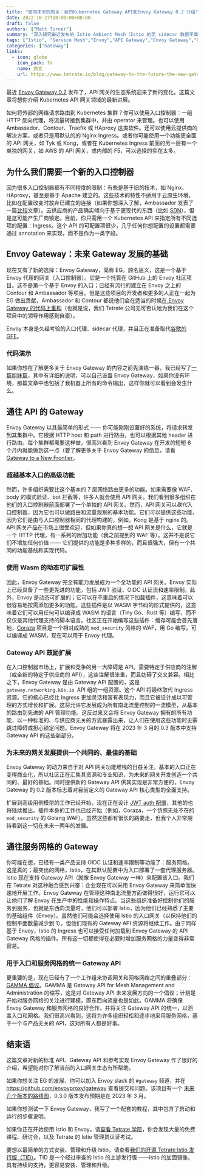 ```yaml
---
title: "面向未来的网关：新的Kubernetes Gateway API和Envoy Gateway 0.2 介绍"
date: 2022-10-27T10:00:00+08:00
draft: false
authors: ["Matt Turner"]
summary: "深入研究最近发布的 Istio Ambient Mesh（Istio 的无 sidecar 数据平面）的安全隐患。"
tags: ["Istio", "Service Mesh","Envoy","API Gateway","Envoy Gateway","Gateway"]
categories: ["Gateway"]
links:
  - icon: globe
    icon_pack: fa
    name: 原文
    url: https://www.tetrate.io/blog/gateway-to-the-future-the-new-gateway-api-and-envoy-gateway-0-2/
---
```


最近 [Envoy Gateway 0.2](https://blog.envoyproxy.io/introducing-envoy-gateway-ad385cc59532) 发布了，API 网关的生态系统迎来了新的变化。这篇文章将想你介绍 Kubernetes API 网关领域的最新进展。

如何将外部的网络请求路由到 Kubernetes 集群？你可以使用入口控制器：一组 HTTP 反向代理，将流量转接到集群中，并由 operator 来管理。也可以使用 Ambassador、Contour、Traefik 或 HAproxy 这类软件。还可以使用云提供商的解决方案，或者只是用默认的的 Nginx Ingress。或者你可能使用一个功能更全面的 API 网关，如 Tyk 或 Kong，或者在 Kubernetes Ingress 前面的另一层有一个单独的网关，如 AWS 的 API 网关，或内部的 F5，可以选择的实在太多。

## 为什么我们需要一个新的入口控制器

因为很多入口控制器都有不同程度的限制：有些是基于旧的技术，如 Nginx、HAproxy，甚至是基于 Apache 建立的。这些技术的特性不适用于云原生环境，比如在配置改变时放弃已建立的连接（如果你想深入了解，Ambassador 发表了一篇[比较](https://blog.getambassador.io/envoy-vs-nginx-vs-haproxy-why-the-open-source-ambassador-api-gateway-chose-envoy-23826aed79ef)文章）。云供应商的产品确实倾向于基于更现代的东西（比如 [SDN](https://www.usenix.org/system/files/conference/nsdi18/nsdi18-dalton.pdf)），但是这可能产生厂商锁定。目前，你只需用一个 Kubernetes API 来指定所有不同选项的配置：Ingress。这个 API 的可配置项很少，几乎任何你想配置的设置都需要通过 annotation 来实现，而不是作为一类字段。

## Envoy Gateway：未来 Gateway 发展的基础

现在又有了新的选择：Envoy Gateway，简称 EG。顾名思义，这是一个基于 Envoy 代理的网关（入口控制器）。它是一个托管在 GitHub 上的 Envoy 社区项目。这不是第一个基于 Envoy 的入口；已经有流行的建立在 Envoy 之上的 Contour 和 Ambassador 等项目。但是这些项目的开发者和更多的人正在一起为 EG 做出贡献，Ambassador 和 Contour 都说他们会在适当的时候[在 Envoy Gateway 的代码上重构](https://blog.envoyproxy.io/introducing-envoy-gateway-ad385cc59532)（也就是说，我们 Tetrate 公司无可否认地为我们在这个项目中的领导作用感到自豪）。

Envoy 本身是久经考验的入口代理、sidecar 代理，并且正在准备取代[谷歌的 GFE](https://cloud.google.com/docs/security/infrastructure/design#google_front_end_service)。

### 代码演示

如果你想在了解更多关于 Envoy Gateway 的内容之前先演练一番，我已经写了[一篇姐妹篇](https://tetr8.io/3MPT6KT)，其中有详细的说明，可以自己设置 Envoy Gateway，如果你没有环境，那篇文章中也包括了我机器上所有的命令输出，这样你就可以看到会发生什么。

## 通往 API 的 Gateway

Envoy Gateway 以其最简单的形式 —— 你可能刚刚设置好的系统，将请求转发到其集群中。它根据 HTTP host 和 path 进行路由，也可以根据其他 header 进行路由。每个集群都需要这样做，很高兴看到 Envoy Gateway 在开发的短短 6 个月内就能做到这一点（要了解更多关于 Envoy Gateway 的信息，请看 [Gateway to a New Frontier](https://www.tetrate.io/envoy-gateway/)。

### 超越基本入口的高级功能

然而，许多组织需要比这个基本的 7 层网络路由更多的功能。如果需要像 WAF、body 的模式验证、bot 拦截等，许多人就会使用 API 网关。我们看到很多组织在他们的入口控制器前面部署了一个单独的 API 网关。然而，API 网关可以*取代*入口控制器，因为它也可以做路由和流量观察的基本功能。它们可以提供这些功能，因为它们是由与入口控制器相同的代理构建的，例如，Kong 是基于 nginx 的。API 网关产品在市场上很受欢迎，但如果你真的想一想 API 网关是什么，它就是一个 HTTP 代理，有一系列的附加功能（我之前提到的 WAF 等）。这并不是说它们不增加任何价值 —— 它们提供的功能是多种多样的，而且很强大，但有一个共同的功能基线和实现代码。

### 使用 Wasm 的动态可扩展性

因此，Envoy Gateway 完全有能力发展成为一个全功能的 API 网关。Envoy 实际上已经具备了一些更先进的功能，包括 JWT 验证、OIDC 认证流和速率限制。此外，Envoy 是动态可扩展的；它可以在不重启的情况下加载插件，这意味着可以很容易地按需添加更多的功能。这些插件是以 WASM 字节码的形式提供的，这意味着它们可以用任何可以编译成 WASM 的语言（Tiny Go、Rust 等）编写，而不仅仅是其他代理支持的脚本语言。社区正在开始编写这些插件：缓存可能会首先落地，[Coraza](https://coraza.io/) 项目是一个相对成熟的 `mod_security` 风格的 WAF，用 Go 编写，可以编译成 WASM，现在可以用于 Envoy 代理。

### Gateway API 鼓励扩展

在入口控制器市场上，扩展和竞争的另一大障碍是 API。需要特定于供应商的注解（或全新的特定于供应商的 API），这些注解很笨重，而且妨碍了交叉兼容。相比之下，Envoy Gateway 是由 Gateway API 配置的，这是 `gateway.networking.k8s.io `API 组的一组资源。这个 API 将最终取代 Ingress 资源。它的核心已经比 Ingress 更加灵活和富有表现力，而且它被设计成以可管理的方式增长和扩展。这将允许它发展成为所有南北流量控制的一流模型，从基本的路由到先进的 API 管理功能。这反过来又会将 Envoy Gateway 拥有的所有功能，以一种标准的、与供应商无关的方式暴露出来，让人们在使用这些功能时无需跳过障碍或担心锁定问题。Envoy Gateway 将在 2023 年 3 月的 0.3 版本中支持 Gateway API 的这些新部分。

### 为未来的网关发展提供一个共同的、最佳的基础

Envoy Gateway 的动力来自于对 API 网关功能堆栈的日益关注。基本的入口正在变得商业化，所以社区正在汇集其资源和专业知识，为未来的网关开发创造一个共同的、最好的基础。同时提供新的 Gateway API 供其实现是非常方便的，Envoy Gateway 的 0.2 版本标志着对目前定义的 Gateway API 核心类型的全面支持。

扩展到高级用例模型的工作已经开始，现在正在设计 [JWT auth 配置](https://docs.google.com/document/d/1TlQjBy1utEwgrxE_HVT4-EHpVJ51hgnfMuAh0Q_uNoE/view)，其他的也将陆续推出。插件本身的工作也已经开始（例如，Coraza，一个仿照无处不在的 `mod_security` 的 Golang WAF）。虽然这些都有很长的路要走，但我个人非常期待看到这一切在未来一两年的发展。

## 通往服务网格的 Gateway

你可能在想，已经有一类产品支持 OIDC 认证和速率限制等功能了：服务网格。这是真的；最突出的网格，Istio，在其默认配置中为入口部署了一套代理服务器。Istio 现在支持 Gateway API（就像 Envoy Gateway 一样）来配置该入口。我们在 Tetrate 对这种融合感到兴奋：企业现在可以采用 Envoy Gateway 来简单而快速地开展工作。Envoy Gateway 在管理这种南北流量方面做得很好，运行它可以让他们了解 Envoy 在生产中的性能和操作特点。当这些组织准备好控制他们的服务到服务，也就是东西向流量时，他们可以部署 Istio，因为他们已经熟悉了主要的基础组件（Envoy）。虽然他们可能会选择使用 Istio 的入口网关（以保持他们的控制平面数量减少到 1），但他们现有的 Gateway API 资源将继续工作。由于同样基于 Envoy，Istio 的 Ingress 也可以接受任何加载到 Envoy Gateway 的 API Gateway 风格的插件。所有这一切都使得在必要时增加服务网格的力量变得非常容易。

### 用于入口和服务网格的统一 Gateway API

更重要的是，现在已经有了一个工作组来协调网关和网格网络之间的重叠部分：[GAMMA 倡议](https://gateway-api.sigs.k8s.io/contributing/gamma/)。GAMMA 是 Gateway API for Mesh Management and Administration 的缩写，这是对 Gateway API 未来发展方向的一个倡议；计划是开始对服务网格的关注进行建模，即东西向流量也是如此。GAMMA 将确保 Envoy Gateway 和服务网格的良好合作，并将关注 Gateway API 的统一，以涵盖入口和网格。我们很高兴看到，这将为许多组织轻松和逐步地采用服务网格，基于一个与产品无关的 API，这对所有人都是好事。

## 结束语

这篇文章对新的标准 API、Gateway API 和参考实现 Envoy Gateway 作了很好的介绍，希望能对你了解当前的入口网关生态有所帮助。

如果你想关注 EG 的发展，你可以加入 Envoy slack 的 `#gateway` 频道，并在 https://github.com/envoyproxy/gateway 查看提交和问题。该项目有一个 [未来几个版本的路线图](https://github.com/envoyproxy/gateway/blob/main/docs/design/ROADMAP.md)，0.3.0 版本发布预期是在 2023 年 3 月。

如果你想测试一下 Envoy Gateway，我写了一个配套的教程，其中包含了启动和运行的步骤说明。

如果你正在开始使用 Istio 和 Envoy，请[查看 Tetrate 学院](https://academy.tetrate.io/)，你会发现大量的免费课程、研讨会，以及 Tetrate 的 Istio 管理员认证考试。

要想以最简单的方式安装、管理和升级 Istio，请查看[我们的开源 Tetrate Istio 发行版（TID）](https://istio.tetratelabs.io/)。TID 是一个经过审查的 Istio 的上游发行版 ——Istio 的加固镜像，具有持续的支持，更容易安装、管理和升级。
